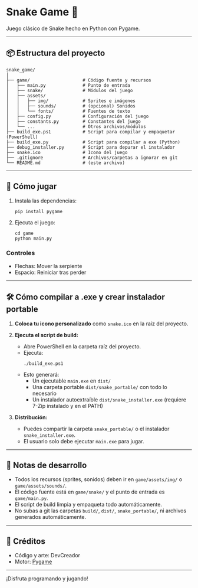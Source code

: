 # Snake Game 🐍

Juego clásico de Snake hecho en Python con Pygame.

---

## 📦 Estructura del proyecto

```
snake_game/
│
├── game/                    # Código fuente y recursos
│   ├── main.py              # Punto de entrada
│   ├── snake/               # Módulos del juego
│   ├── assets/
│   │   ├── img/             # Sprites e imágenes
│   │   ├── sounds/          # (opcional) Sonidos
│   │   └── fonts/           # Fuentes de texto
│   ├── config.py            # Configuración del juego
│   ├── constants.py         # Constantes del juego
│   └── ...                  # Otros archivos/módulos
├── build_exe.ps1            # Script para compilar y empaquetar (PowerShell)
├── build_exe.py             # Script para compilar a exe (Python)
├── debug_installer.py       # Script para depurar el instalador
├── snake.ico                # Icono del juego
├── .gitignore               # Archivos/carpetas a ignorar en git
└── README.md                # (este archivo)
```

---

## 🚀 Cómo jugar

1. Instala las dependencias:
   ```
   pip install pygame
   ```
2. Ejecuta el juego:
   ```
   cd game
   python main.py
   ```

### Controles
- Flechas: Mover la serpiente
- Espacio: Reiniciar tras perder

---

## 🛠️ Cómo compilar a .exe y crear instalador portable

1. **Coloca tu icono personalizado** como `snake.ico` en la raíz del proyecto.
2. **Ejecuta el script de build:**
   - Abre PowerShell en la carpeta raíz del proyecto.
   - Ejecuta:
     ```
     ./build_exe.ps1
     ```
   - Esto generará:
     - Un ejecutable `main.exe` en `dist/`
     - Una carpeta portable `dist/snake_portable/` con todo lo necesario
     - Un instalador autoextraíble `dist/snake_installer.exe` (requiere 7-Zip instalado y en el PATH)

3. **Distribución:**
   - Puedes compartir la carpeta `snake_portable/` o el instalador `snake_installer.exe`.
   - El usuario solo debe ejecutar `main.exe` para jugar.

---

## 📝 Notas de desarrollo
- Todos los recursos (sprites, sonidos) deben ir en `game/assets/img/` o `game/assets/sounds/`.
- El código fuente está en `game/snake/` y el punto de entrada es `game/main.py`.
- El script de build limpia y empaqueta todo automáticamente.
- No subas a git las carpetas `build/`, `dist/`, `snake_portable/`, ni archivos generados automáticamente.

---

## 🐍 Créditos
- Código y arte: DevCreador
- Motor: [Pygame](https://www.pygame.org/)

---

¡Disfruta programando y jugando!
